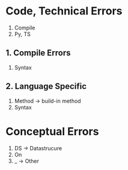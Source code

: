 # Code, Technical Errors

1. Compile
2. Py, TS 

## 1. Compile Errors

1. Syntax

## 2. Language Specific

1. Method -> build-in method
2. Syntax


# Conceptual Errors

1. DS -> Datastrucure
2. On
3. _ -> Other


